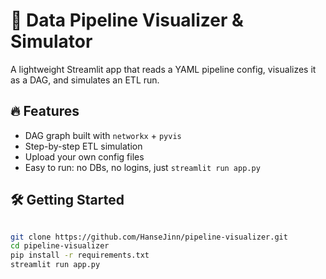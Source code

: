 # 🧩 Data Pipeline Visualizer & Simulator

A lightweight Streamlit app that reads a YAML pipeline config, visualizes it as a DAG, and simulates an ETL run.

## 🔥 Features

- DAG graph built with `networkx` + `pyvis`
- Step-by-step ETL simulation
- Upload your own config files
- Easy to run: no DBs, no logins, just `streamlit run app.py`

## 🛠️ Getting Started

```bash

git clone https://github.com/HanseJinn/pipeline-visualizer.git
cd pipeline-visualizer
pip install -r requirements.txt
streamlit run app.py

```

